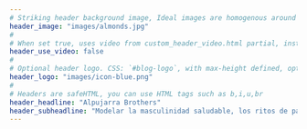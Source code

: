 ```yaml
---
# Striking header background image, Ideal images are homogenous around the centre and contrasting to the text. Non-ideal images can use `title_guard`
header_image: "images/almonds.jpg"
#
# When set true, uses video from custom_header_video.html partial, instead of header_image
header_use_video: false
#
# Optional header logo. CSS: `#blog-logo`, with max-height defined, optimize to prevent scaling
header_logo: "images/icon-blue.png"
#
# Headers are safeHTML, you can use HTML tags such as b,i,u,br
header_headline: "Alpujarra Brothers"
header_subheadline: "Modelar la masculinidad saludable, los ritos de paso y las iniciaciones, apoyar y orientar a los jóvenes, y el apoyo comunitario."
---
```



